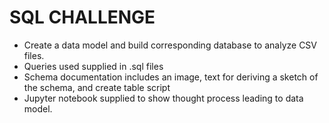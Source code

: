 # SQL CHALLENGE

* Create a data model and build corresponding database to analyze CSV files. 
* Queries used supplied in .sql files
* Schema documentation includes an image, text for deriving a sketch of the schema, and create table script 
* Jupyter notebook supplied to show thought process leading to data model. 